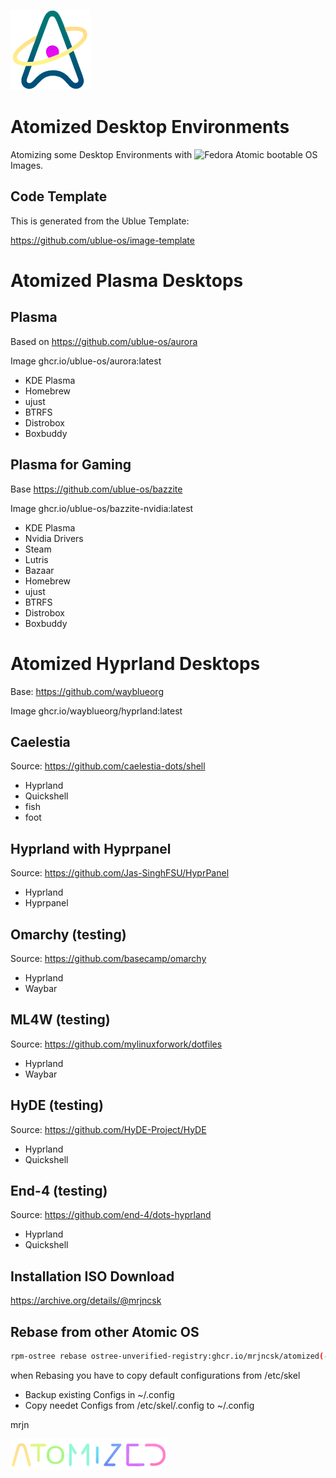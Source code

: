 ![Logo](Data/atomized/usr/share/atomized/Logo.png)

# Atomized Desktop Environments

Atomizing some Desktop Environments with ![Fedora Atomic](https://fedoraproject.org/atomic-desktops/) bootable OS Images.


## Code Template

This is generated from the Ublue Template:

https://github.com/ublue-os/image-template

# Atomized Plasma Desktops

## Plasma

Based on https://github.com/ublue-os/aurora

Image ghcr.io/ublue-os/aurora:latest

- KDE Plasma
- Homebrew
- ujust
- BTRFS
- Distrobox
- Boxbuddy

## Plasma for Gaming

Base https://github.com/ublue-os/bazzite

Image ghcr.io/ublue-os/bazzite-nvidia:latest

- KDE Plasma
- Nvidia Drivers
- Steam
- Lutris
- Bazaar
- Homebrew
- ujust
- BTRFS
- Distrobox
- Boxbuddy

# Atomized Hyprland Desktops

Base: https://github.com/wayblueorg

Image ghcr.io/wayblueorg/hyprland:latest

## Caelestia

Source: https://github.com/caelestia-dots/shell

- Hyprland
- Quickshell
- fish
- foot

## Hyprland with Hyprpanel

Source: https://github.com/Jas-SinghFSU/HyprPanel

- Hyprland
- Hyprpanel

## Omarchy (testing)

Source: https://github.com/basecamp/omarchy

- Hyprland
- Waybar

## ML4W (testing)

Source: https://github.com/mylinuxforwork/dotfiles

- Hyprland
- Waybar

## HyDE (testing)

Source: https://github.com/HyDE-Project/HyDE

- Hyprland
- Quickshell

## End-4 (testing)

Source: https://github.com/end-4/dots-hyprland

- Hyprland
- Quickshell

## Installation ISO Download

https://archive.org/details/@mrjncsk

## Rebase from other Atomic OS

```bash
rpm-ostree rebase ostree-unverified-registry:ghcr.io/mrjncsk/atomized(-desktop)(-nvidia)
```

when Rebasing you have to copy default configurations from /etc/skel
- Backup existing Configs in ~/.config
- Copy needet Configs from /etc/skel/.config to ~/.config

mrjn

![Title](Data/atomized/usr/share/atomized/Title.png)
